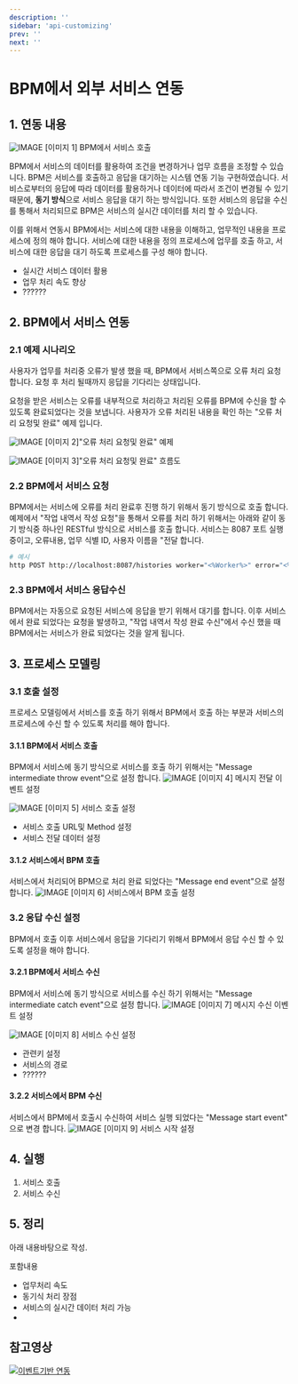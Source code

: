 ```yaml
---
description: ''
sidebar: 'api-customizing'
prev: ''
next: ''
---
```


# BPM에서 외부 서비스 연동 

## 1. 연동 내용
![IMAGE](../../../uengine-image/123.png) 
[이미지 1] BPM에서 서비스 호출

  BPM에서 서비스의 데이터를 활용하여 조건을 변경하거나 업무 흐름을 조정할 수 있습니다. BPM은 서비스를 호출하고 응답을 대기하는 시스템 연동 기능 구현하였습니다. 서비스로부터의 응답에 따라 데이터를 활용하거나 데이터에 따라서 조건이 변경될 수 있기 때문에, **동기 방식**으로 서비스 응답을 대기 하는 방식입니다. 또한 서비스의 응답을 수신를 통해서 처리되므로 BPM은 서비스의 실시간 데이터를 처리 할 수 있습니다. 

  이를 위해서 연동시 BPM에서는 서비스에 대한 내용을 이해하고, 업무적인 내용을 프로세스에 정의 해야 합니다. 서비스에 대한 내용을 정의 프로세스에 업무를 호출 하고, 서비스에 대한 응답을 대기 하도록 프로세스를 구성 해야 합니다. 
  
  - 실시간 서비스 데이터 활용
  - 업무 처리 속도 향상
  - ??????

## 2. BPM에서 서비스 연동
### 2.1 예제 시나리오
  사용자가 업무를 처리중 오류가 발생 했을 때, BPM에서 서비스쪽으로 오류 처리 요청 합니다. 요청 후 처리 될때까지 응답을 기다리는 상태입니다.
  
  요청을 받은 서비스는 오류를 내부적으로 처리하고 처리된 오류를 BPM에 수신을 할 수 있도록 완료되었다는 것을 보냅니다. 사용자가 오류 처리된 내용을 확인 하는 "오류 처리 요청및 완료" 예제 입니다.
 
![IMAGE](../../../uengine-image/124.png) 
[이미지 2]"오류 처리 요청및 완료" 예제

![IMAGE](../../../uengine-image/127.png) 
[이미지 3]"오류 처리 요청및 완료" 흐름도


### 2.2 BPM에서 서비스 요청
 BPM에서는 서비스에 오류를 처리 완료후 진행 하기 위해서 동기 방식으로 호출 합니다.
 예제에서 "작업 내역서 작성 요청"을 통해서 오류를 처리 하기 위해서는 아래와 같이 동기 방식중 하나인 RESTful 방식으로 서비스를 호출 합니다. 서비스는 8087 포트 실행 중이고, 오류내용, 업무 식별 ID, 사용자 이름을 "전달 합니다.
```sh
# 예시
http POST http://localhost:8087/histories worker="<%Worker%>" error="<%Error%>" workId="<%instance.corrKey%>"
```

### 2.3 BPM에서 서비스 응답수신
  BPM에서는 자동으로 요청된 서비스에 응답을 받기 위해서 대기를 합니다. 이후 서비스에서 완료 되었다는 요청을 발생하고, "작업 내역서 작성 완료 수신"에서 수신 했을 때 BPM에서는 서비스가 완료 되었다는 것을 알게 됩니다. 


## 3. 프로세스 모델링
### 3.1 호출 설정
  프로세스 모델링에서 서비스를 호출 하기 위해서 BPM에서 호출 하는 부분과 서비스의 프로세스에 수신 할 수 있도록 처리를 해야 합니다. 

#### 3.1.1 BPM에서 서비스 호출
  BPM에서 서비스에 동기 방식으로 서비스를 호출 하기 위해서는 "Message intermediate throw event"으로 설정 합니다.
![IMAGE](../../../uengine-image/128.png) 
[이미지 4] 메시지 전달 이벤트 설정

![IMAGE](../../../uengine-image/125.png) 
[이미지 5] 서비스 호출 설정
  - 서비스 호출 URL및 Method 설정
  - 서비스 전달 데이터 설정

#### 3.1.2 서비스에서 BPM 호출
  서비스에서 처리되어 BPM으로 처리 완료 되었다는 "Message end event"으로 설정합니다.
![IMAGE](../../../uengine-image/130.png) 
[이미지 6] 서비스에서 BPM 호출 설정


### 3.2 응답 수신 설정
  BPM에서 호출 이후 서비스에서 응답을 기다리기 위해서 BPM에서 응답 수신 할 수 있도록 설정을 해야 합니다.

#### 3.2.1 BPM에서 서비스 수신
  BPM에서 서비스에 동기 방식으로 서비스를 수신 하기 위해서는 "Message intermediate catch event"으로 설정 합니다.
![IMAGE](../../../uengine-image/131.png)
[이미지 7] 메시지 수신 이벤트 설정

![IMAGE](../../../uengine-image/126.png)
[이미지 8] 서비스 수신 설정
 - 관련키 설정
 - 서비스의 경로
 - ??????

#### 3.2.2 서비스에서 BPM 수신
 서비스에서 BPM에서 호출시 수신하여 서비스 실행 되었다는 "Message start event" 으로 변경 합니다.
![IMAGE](../../../uengine-image/129.png) 
[이미지 9] 서비스 시작 설정


## 4. 실행
1. 서비스 호출
2. 서비스 수신


## 5. 정리
아래 내용바탕으로 작성.

포함내용
- 업무처리 속도
- 동기식 처리 장점
- 서비스의 실시간 데이터 처리 가능
- 


## 참고영상
[![이벤트기반 연동](http://img.youtube.com/vi/bxkB-pkOpTQ/0.jpg)](https://youtu.be/bxkB-pkOpTQ)
